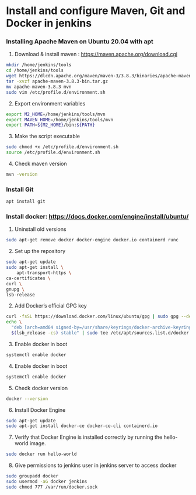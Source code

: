 # Install and configure Maven, Git and Docker in jenkins 
### Installing Apache Maven on Ubuntu 20.04 with apt
1. Download & install maven : https://maven.apache.org/download.cgi
```sh
mkdir /home/jenkins/tools
cd /home/jenkins/tools
wget https://dlcdn.apache.org/maven/maven-3/3.8.3/binaries/apache-maven-3.8.3-bin.tar.gz
tar -xvzf apache-maven-3.8.3-bin.tar.gz
mv apache-maven-3.8.3 mvn
sudo vim /etc/profile.d/environment.sh
```
2. Export environment variables
```sh
export M2_HOME=/home/jenkins/tools/mvn
export MAVEN_HOME=/home/jenkins/tools/mvn
export PATH=${M2_HOME}/bin:${PATH}
```
3. Make the script executable
```sh
sudo chmod +x /etc/profile.d/environment.sh
source /etc/profile.d/environment.sh
```
4. Check maven version
```sh
mvn -version
```
### Install Git
```sh
apt install git 
```
### Install docker: https://docs.docker.com/engine/install/ubuntu/
1. Uninstall old versions
```sh
sudo apt-get remove docker docker-engine docker.io containerd runc
```
2. Set up the repository
```sh
sudo apt-get update
sudo apt-get install \
    apt-transport-https \
ca-certificates \
curl \
gnupg \
lsb-release
```
2.	Add Docker’s official GPG key
```sh
curl -fsSL https://download.docker.com/linux/ubuntu/gpg | sudo gpg --dearmor -o /usr/share/keyrings/docker-archive-keyring.gpg
echo \
  "deb [arch=amd64 signed-by=/usr/share/keyrings/docker-archive-keyring.gpg] https://download.docker.com/linux/ubuntu \
  $(lsb_release -cs) stable" | sudo tee /etc/apt/sources.list.d/docker.list > /dev/null
```
3.	Enable docker in boot
```sh
systemctl enable docker
```
4.	Enable docker in boot
```sh
systemctl enable docker
```
5. Chedk docker version
```sh
docker --version
```
6. Install Docker Engine
```sh
sudo apt-get update
sudo apt-get install docker-ce docker-ce-cli containerd.io
```
7. Verify that Docker Engine is installed correctly by running the hello-world image.
```sh
sudo docker run hello-world
```
8. Give permissions to jenkins user in jenkins server to access docker
```sh
sudo groupadd docker
sudo usermod -aG docker jenkins
sudo chmod 777 /var/run/docker.sock
```














